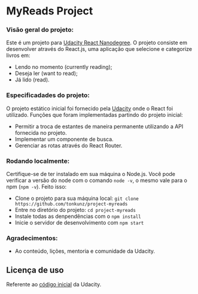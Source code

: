 # MyReads Project

### Visão geral do projeto:
Este é um projeto para [Udacity React Nanodegree](https://www.udacity.com/course/react-nanodegree--nd019). O projeto consiste em desenvolver através do React.js, uma aplicação que selecione e categorize livros em:
- Lendo no momento (currently reading);
- Deseja ler (want to read);
- Já lido (read).

### Especificadades do projeto:
O projeto estático inicial foi fornecido pela [Udacity](https://github.com/udacity/reactnd-project-myreads-starter) onde o React foi utilizado. Funções que foram implementadas partindo do projeto inicial:
* Permitir a troca de estantes de maneira permanente utilizando a API fornecida no projeto.
* Implementar um componente de busca.
* Gerenciar as rotas através do React Router.


### Rodando localmente:
Certifique-se de ter instalado em sua máquina o Node.js. Você pode verificar a versão do node com o comando `node -v`, o mesmo vale para o npm (`npm -v`). Feito isso:
- Clone o projeto para sua máquina local: `git clone https://github.com/tonkunz/project-myreads`
- Entre no diretório do projeto: `cd project-myreads`
- Instale todas as denpendências com o `npm install`
- Inicie o servidor de desenvolvimento com `npm start`

### Agradecimentos:
- Ao conteúdo, lições, mentoria e comunidade da Udacity.

## Licença de uso
Referente ao [código inicial](https://github.com/udacity/reactnd-project-myreads-starter) da Udacity.
